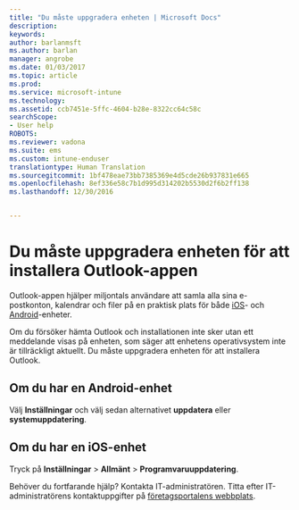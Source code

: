 ```yaml
---
title: "Du måste uppgradera enheten | Microsoft Docs"
description: 
keywords: 
author: barlanmsft
ms.author: barlan
manager: angrobe
ms.date: 01/03/2017
ms.topic: article
ms.prod: 
ms.service: microsoft-intune
ms.technology: 
ms.assetid: ccb7451e-5ffc-4604-b28e-8322cc64c58c
searchScope:
- User help
ROBOTS: 
ms.reviewer: vadona
ms.suite: ems
ms.custom: intune-enduser
translationtype: Human Translation
ms.sourcegitcommit: 1bf478eae73bb7385369e4d5cde26b937831e665
ms.openlocfilehash: 8ef336e58c7b1d995d314202b5530d2f6b2ff138
ms.lasthandoff: 12/30/2016


---
```


# <a name="you-need-to-upgrade-your-device-to-install-the-outlook-app"></a>Du måste uppgradera enheten för att installera Outlook-appen

Outlook-appen hjälper miljontals användare att samla alla sina e-postkonton, kalendrar och filer på en praktisk plats för både [iOS](https://itunes.apple.com/us/app/microsoft-outlook-email-calendar/id951937596?mt=8)- och [Android](https://play.google.com/store/apps/details?id=com.microsoft.office.outlook)-enheter.

Om du försöker hämta Outlook och installationen inte sker utan ett meddelande visas på enheten, som säger att enhetens operativsystem inte är tillräckligt aktuellt. Du måste uppgradera enheten för att installera Outlook.

## <a name="if-you-have-an-android-device"></a>Om du har en Android-enhet
Välj **Inställningar** och välj sedan alternativet **uppdatera** eller **systemuppdatering**.

## <a name="if-you-have-an-ios-device"></a>Om du har en iOS-enhet
Tryck på **Inställningar** > **Allmänt** > **Programvaruuppdatering**.

Behöver du fortfarande hjälp? Kontakta IT-administratören. Titta efter IT-administratörens kontaktuppgifter på [företagsportalens webbplats](http://portal.manage.microsoft.com).

